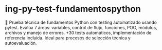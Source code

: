 # ing-py-test-fundamentospython
🐍 Prueba técnica de fundamentos Python con testing automatizado usando pytest. Evalúa 7 áreas: variables, control de flujo, funciones, POO, módulos, archivos y manejo de errores. +30 tests automáticos, implementación de referencia incluida. Ideal para procesos de selección técnica y autoevaluación.
